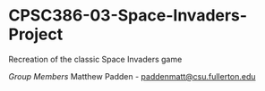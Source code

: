 # CPSC386-03-Space-Invaders-Project
Recreation of the classic Space Invaders game

*Group Members*
Matthew Padden - paddenmatt@csu.fullerton.edu

